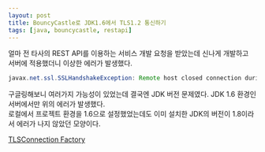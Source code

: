 ```yaml
---
layout: post
title: BouncyCastle로 JDK1.6에서 TLS1.2 통신하기 
tags: [java, bouncycastle, restapi]
---
```

얼마 전 타사의 REST API를 이용하는 서비스 개발 요청을 받았는데 신나게 개발하고 서버에 적용했더니 이상한 에러가 발생했다.  

````java
javax.net.ssl.SSLHandshakeException: Remote host closed connection during handshake
````

구글링해보니 여러가지 가능성이 있었는데 결국엔 JDK 버전 문제였다. JDK 1.6 환경인 서버에서만 위의 에러가 발생했다.  
로컬에서 프로젝트 환경을 1.6으로 설정했었는데도 이미 설치한 JDK의 버전이 1.8이라서 에러가 나지 않았던 모양이다.  

[TLSConnection Factory](https://stackoverflow.com/questions/33364100/how-to-use-tls-1-2-in-java-6#answer-33495988)





